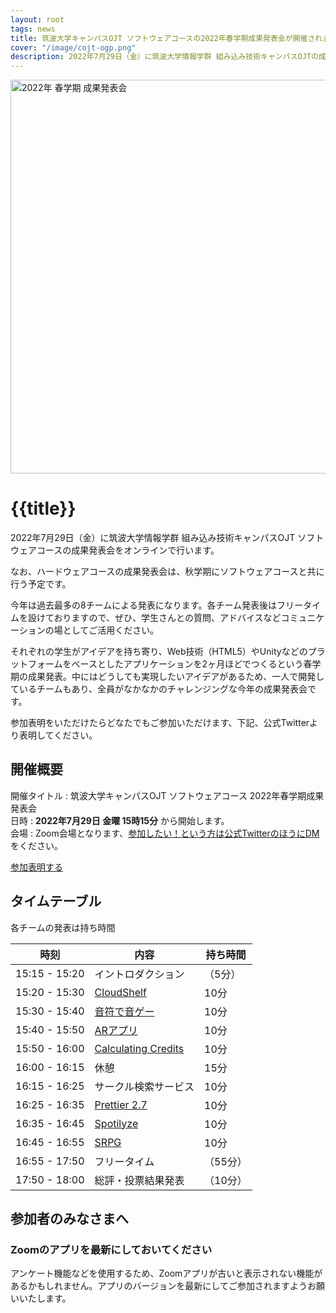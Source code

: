 ```yaml
---
layout: root
tags: news
title: 筑波大学キャンパスOJT ソフトウェアコースの2022年春学期成果発表会が開催されます
cover: "/image/cojt-ogp.png"
description: 2022年7月29日（金）に筑波大学情報学群 組み込み技術キャンパスOJTの成果発表会をオンラインで行います。参加無料でZoomで行います。
---
```


<img class="mt-0" src="/image/result-ogp-2022s.png" alt="2022年 春学期 成果発表会" width="1200" height="630" />

# {{title}}

2022年7月29日（金）に筑波大学情報学群 組み込み技術キャンパスOJT ソフトウェアコースの成果発表会をオンラインで行います。

なお、ハードウェアコースの成果発表会は、秋学期にソフトウェアコースと共に行う予定です。

今年は過去最多の8チームによる発表になります。各チーム発表後はフリータイムを設けておりますので、ぜひ、学生さんとの質問、アドバイスなどコミュニケーションの場としてご活用ください。

それぞれの学生がアイデアを持ち寄り、Web技術（HTML5）やUnityなどのプラットフォームをベースとしたアプリケーションを2ヶ月ほどでつくるという春学期の成果発表。中にはどうしても実現したいアイデアがあるため、一人で開発しているチームもあり、全員がなかなかのチャレンジングな今年の成果発表会です。

参加表明をいただけたらどなたでもご参加いただけます、下記、公式Twitterより表明してください。

## 開催概要

開催タイトル
: 筑波大学キャンパスOJT ソフトウェアコース 2022年春学期成果発表会  
日時
: **2022年7月29日 金曜 15時15分** から開始します。  
会場
: Zoom会場となります、[参加したい！という方は公式TwitterのほうにDM](https://twitter.com/cojt_tsukuba)をください。

<p>
<a href="https://twitter.com/cojt_tsukuba" class="jumpu-button text-2xl">参加表明する</a>
</p>

## タイムテーブル

各チームの発表は持ち時間

| 時刻          | 内容                                    | 持ち時間 |
| ------------- | --------------------------------------- | -------- |
| 15:15 - 15:20 | イントロダクション                      | （5分）  |
| 15:20 - 15:30 | [CloudShelf](/results/bookmanager-team) | 10分     |
| 15:30 - 15:40 | [音符で音ゲー](/results/musicgame-team) | 10分     |
| 15:40 - 15:50 | [ARアプリ](/results/ar_team)            | 10分     |
| 15:50 - 16:00 | [Calculating Credits](/results/cc)      | 10分     |
| 16:00 - 16:15 | 休憩                                    | 15分     |
| 16:15 - 16:25 | サークル検索サービス                    | 10分     |
| 16:25 - 16:35 | [Prettier 2.7](/results/prettier-team)  | 10分     |
| 16:35 - 16:45 | [Spotilyze](/results/music_analyze)     | 10分     |
| 16:45 - 16:55 | [SRPG](/results/srpg)                   | 10分     |
| 16:55 - 17:50 | フリータイム                            | （55分） |
| 17:50 - 18:00 | 総評・投票結果発表                      | （10分） |

## 参加者のみなさまへ

### Zoomのアプリを最新にしておいてください

アンケート機能などを使用するため、Zoomアプリが古いと表示されない機能があるかもしれません。アプリのバージョンを最新にしてご参加されますようお願いいたします。

